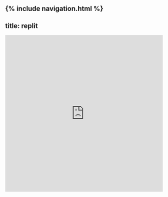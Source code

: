 {% include navigation.html %}
---
title: replit
---
<iframe frameborder="0" width="100%" height="500px" src="https://replit.com/@vaishavijay/vaishavijaygithubio-2?lite=true"></iframe>
